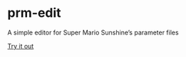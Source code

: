 # prm-edit
A simple editor for Super Mario Sunshine’s parameter files

[Try it out](https://qberoot.github.io/prm-edit/)
